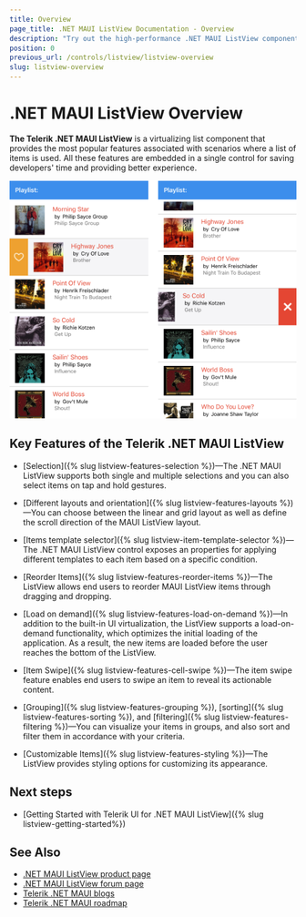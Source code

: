```yaml
---
title: Overview
page_title: .NET MAUI ListView Documentation - Overview
description: "Try out the high-performance .NET MAUI ListView component featuring data binding, load on demand, filtering, sorting, grouping, item swipe and much more."
position: 0
previous_url: /controls/listview/listview-overview
slug: listview-overview
---
```


# .NET MAUI ListView Overview

**The Telerik .NET MAUI ListView** is a virtualizing list component that provides the most popular features associated with scenarios where a list of items is used. All these features are embedded in a single control for saving developers' time and providing better experience.

![ListView Overview](images/listview.png "Telerik .NET MAUI ListView")

## Key Features of the Telerik .NET MAUI ListView

* [Selection]({% slug listview-features-selection %})&mdash;The .NET MAUI ListView supports both single and multiple selections and you can also select items on tap and hold gestures.

* [Different layouts and orientation]({% slug listview-features-layouts %})&mdash;You can choose between the linear and grid layout as well as define the scroll direction of the MAUI ListView layout.

* [Items template selector]({% slug listview-item-template-selector %})&mdash;The .NET MAUI ListView control exposes an properties for applying different templates to each item based on a specific condition. 
 
* [Reorder Items]({% slug listview-features-reorder-items %})&mdash;The ListView allows end users to reorder MAUI ListView items through dragging and dropping.

* [Load on demand]({% slug listview-features-load-on-demand %})&mdash;In addition to the built-in UI virtualization, the ListView supports a load-on-demand functionality, which optimizes the initial loading of the application. As a result, the new items are loaded before the user reaches the bottom of the ListView.

* [Item Swipe]({% slug listview-features-cell-swipe %})&mdash;The item swipe feature enables end users to swipe an item to reveal its actionable content.

* [Grouping]({% slug listview-features-grouping %}), [sorting]({% slug listview-features-sorting %}), and [filtering]({% slug listview-features-filtering %})&mdash;You can visualize your items in groups, and also sort and filter them in accordance with your criteria.

* [Customizable Items]({% slug listview-features-styling %})&mdash;The ListView provides styling options for customizing its appearance.

## Next steps

- [Getting Started with Telerik UI for .NET MAUI ListView]({% slug listview-getting-started%})

## See Also

- [.NET MAUI ListView product page](https://www.telerik.com/maui-ui/listview)
- [.NET MAUI ListView forum page](https://www.telerik.com/forums/maui?tagId=1829)
- [Telerik .NET MAUI blogs](https://www.telerik.com/blogs/mobile-net-maui)
- [Telerik .NET MAUI roadmap](https://www.telerik.com/support/whats-new/maui-ui/roadmap)